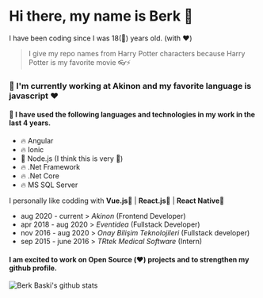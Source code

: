 # Hi there, my name is Berk 👋

I have been coding since I was 18(👶) years old. (with ❤️) 
> I give my repo names from Harry Potter characters because Harry Potter is my favorite movie 👓⚡

### 🔭 I'm currently working at Akinon and my favorite language is javascript ❤️
#### 🌈 I have used the following languages ​​and technologies in my work in the last 4 years.
- 🔥 Angular
- 🔥 Ionic
- 🚀 Node.js (I think this is very 💪)
- 🔥 .Net Framework
- 🔥 .Net Core
- 🔥 MS SQL Server

I personally like codding with **Vue.js💚** | **React.js💙** | **React Native💙**

- aug 2020 - current > *Akinon* (Frontend Developer)
- apr 2018 - aug 2020 > *Eventidea* (Fullstack Developer)
- nov 2016 - aug 2020 > *Onay Bilişim Teknolojileri* (Fullstack developer)
- sep 2015 - june 2016 > *TRtek Medical Software* (Intern)

#### I am excited to work on Open Source (❤️) projects and to strengthen my github profile.
![Berk Baski's github stats](https://github-readme-stats.vercel.app/api?username=berkbaski&show_icons=true)
